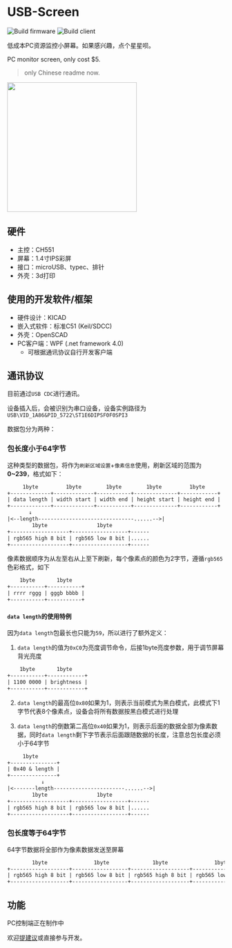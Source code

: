 # USB-Screen

![Build firmware](https://github.com/chenxuuu/USB-Screen/workflows/Build%20firmware/badge.svg)
![Build client](https://github.com/chenxuuu/USB-Screen/workflows/Build%20ProjectCDC/badge.svg)

低成本PC资源监控小屏幕。如果感兴趣，点个星星呗。

PC monitor screen, only cost $5.

> only Chinese readme now.

<img height="300" src="https://www.chenxublog.com/wp-content/uploads/2020/10/pic-scaled.jpg"/>

## 硬件

- 主控：CH551
- 屏幕：1.4寸IPS彩屏
- 接口：microUSB、typec、排针
- 外壳：3d打印

## 使用的开发软件/框架

- 硬件设计：KICAD
- 嵌入式软件：标准C51 (Keil/SDCC)
- 外壳：OpenSCAD
- PC客户端：WPF (.net framework 4.0)
  - 可根据通讯协议自行开发客户端

## 通讯协议

目前通过`USB CDC`进行通讯。

设备插入后，会被识别为串口设备，设备实例路径为`USB\VID_1A86&PID_5722\ST1E6DIPSF0F0SPI3`

数据包分为两种：

### 包长度小于64字节

这种类型的数据包，将作为`刷新区域设置`+`像素信息`使用，刷新区域的范围为**0~239**，格式如下：

```txt
     1byte         1byte        1byte        1byte         1byte
+-------------+-------------+-----------+--------------+------------+
| data length | width start | width end | height start | height end |
+-------------+-------------+-----------+--------------+------------+
       ↓
|<--length-------------------------------......-->|
        1byte                1byte
+-------------------+------------------+------
| rgb565 high 8 bit | rgb565 low 8 bit |......
+-------------------+------------------+------
```

像素数据顺序为从左至右从上至下刷新，每个像素点的颜色为2字节，遵循`rgb565`色彩格式，如下

```txt
    1byte       1byte
+-----------+-----------+
| rrrr rggg | gggb bbbb |
+-----------+-----------+
```

#### `data length`的使用特例

因为`data length`包最长也只能为`59`，所以进行了额外定义：

1. `data length`的值为`0xC0`为亮度调节命令，后接1byte亮度参数，用于调节屏幕背光亮度
```txt
    1byte       1byte
+-----------+------------+
| 1100 0000 | brightness |
+-----------+------------+
```

2. `data length`的最高位`0x80`如果为1，则表示当前模式为黑白模式，此模式下1字节代表8个像素点，设备会将所有数据按黑白模式进行处理

3. `data length`的倒数第二高位`0x40`如果为1，则表示后面的数据全部为像素数据，同时`data length`剩下字节表示后面跟随数据的长度，注意总包长度必须小于64字节

```txt
     1byte
+---------------+
| 0x40 & length |
+---------------+
           ↓
|<-------length-----------------------......-->|
        1byte                1byte
+-------------------+------------------+------
| rgb565 high 8 bit | rgb565 low 8 bit |......
+-------------------+------------------+------
```

### 包长度等于64字节

64字节数据将全部作为像素数据发送至屏幕

```txt
        1byte               1byte              1byte               1byte
+-------------------+------------------+-------------------+------------------+---
| rgb565 high 8 bit | rgb565 low 8 bit | rgb565 high 8 bit | rgb565 low 8 bit |...
+-------------------+------------------+-------------------+------------------+---
```

## 功能

PC控制端正在制作中

欢迎[提建议](https://github.com/chenxuuu/USB-Screen/issues)或直接参与开发。

